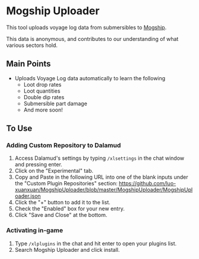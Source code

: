 # Mogship Uploader

This tool uploads voyage log data from submersibles to [Mogship](https://www.mogship.com/).

This data is anonymous, and contributes to our understanding of what various sectors hold.

## Main Points

* Uploads Voyage Log data automatically to learn the following
  * Loot drop rates
  * Loot quantities
  * Double dip rates
  * Submersible part damage
  * And more soon!

## To Use
### Adding Custom Repository to Dalamud

1. Access Dalamud's settings by typing `/xlsettings` in the chat window and pressing enter.
2. Click on the "Experimental" tab.
3. Copy and Paste in the following URL into one of the blank inputs under the "Custom Plugin Repositories" section: https://github.com/luo-xuanxuan/MogshipUploader/blob/master/MogshipUploader/MogshipUploader.json
4. Click the "+" button to add it to the list.
5. Check the "Enabled" box for your new entry.
6. Click "Save and Close" at the bottom.

### Activating in-game

1. Type `/xlplugins` in the chat and hit enter to open your plugins list.
2. Search Mogship Uploader and click install.